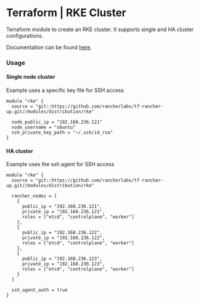 # Terraform | RKE Cluster

Terraform module to create an RKE cluster. It supports single and HA cluster configurations.

Documentation can be found [here](./docs.md).

### Usage

#### Single node cluster

Example uses a specific key file for SSH access

```hcl
module "rke" {
  source = "git::https://github.com/rancherlabs/tf-rancher-up.git//modules/distribution/rke"

  node_public_ip = "192.168.236.121"
  node_username = "ubuntu"
  ssh_private_key_path = "~/.ssh/id_rsa"
}
```

#### HA cluster

Example uses the ssh agent for SSH access

```hcl
module "rke" {
  source = "git::https://github.com/rancherlabs/tf-rancher-up.git//modules/distribution/rke"

  rancher_nodes = [
    {
      public_ip = "192.168.236.121",
      private_ip = "192.168.236.121",
      roles = ["etcd", "controlplane", "worker"]
    },
    {
      public_ip = "192.168.236.122",
      private_ip = "192.168.236.122",
      roles = ["etcd", "controlplane", "worker"]
    },
    {
      public_ip = "192.168.236.123",
      private_ip = "192.168.236.123",
      roles = ["etcd", "controlplane", "worker"]
    }
  ]

  ssh_agent_auth = true
}
```
